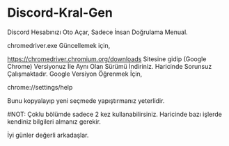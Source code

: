 # Discord-Kral-Gen
Discord Hesabınızı Oto Açar, Sadece İnsan Doğrulama Menual.

chromedriver.exe Güncellemek için,

https://chromedriver.chromium.org/downloads
Sitesine gidip (Google Chrome) Versiyonuz İle Aynı Olan Sürümü İndiriniz.
Haricinde Sorunsuz Çalışmaktadır.
Google Versiyon Öğrenmek İçin,

chrome://settings/help

Bunu kopyalayıp yeni seçmede yapıştırmanız yeterlidir.

#NOT: Çoklu bölümde sadece 2 kez kullanabilirsiniz.
Haricinde bazı işlerde kendiniz bilgileri almanız gerekir.

İyi günler değerli arkadaşlar.
